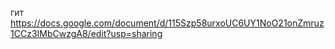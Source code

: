 
гит 
https://docs.google.com/document/d/115Szp58urxoUC6UY1NoO21onZmruz1CCz3IMbCwzgA8/edit?usp=sharing

